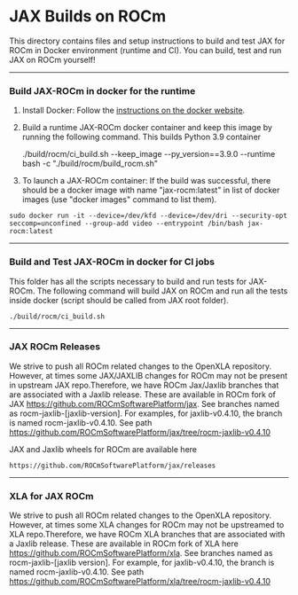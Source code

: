 # JAX Builds on ROCm
This directory contains files and setup instructions to build and test JAX for ROCm in Docker environment (runtime and CI). You can build, test and run JAX on ROCm yourself!
***
### Build JAX-ROCm in docker for the runtime

1.  Install Docker: Follow the [instructions on the docker website](https://docs.docker.com/engine/installation/).

2. Build a runtime JAX-ROCm docker container and keep this image by running the following command. This builds Python 3.9 container

    ./build/rocm/ci_build.sh --keep_image --py_version==3.9.0 --runtime bash -c "./build/rocm/build_rocm.sh"

3. To launch a JAX-ROCm container: If the build was successful, there should be a docker image with name "jax-rocm:latest" in list of docker images (use "docker images" command to list them).
```
sudo docker run -it --device=/dev/kfd --device=/dev/dri --security-opt seccomp=unconfined --group-add video --entrypoint /bin/bash jax-rocm:latest
```

***
### Build and Test JAX-ROCm in docker for CI jobs
This folder has all the scripts necessary to build and run tests for JAX-ROCm.
The following command will build JAX on ROCm and run all the tests inside docker (script should be called from JAX root folder).
```
./build/rocm/ci_build.sh
```


***
### JAX ROCm Releases
We strive to push all ROCm related changes to the OpenXLA repository. However, at times some JAX/JAXLIB changes for ROCm may not be present in upstream JAX repo.Therefore, we have ROCm Jax/Jaxlib branches that are associated with a Jaxlib release. These
are available in ROCm fork of JAX https://github.com/ROCmSoftwarePlatform/jax. See branches named as rocm-jaxlib-[jaxlib-version]. For examples, for jaxlib-v0.4.10, the branch is named rocm-jaxlib-v0.4.10. See path https://github.com/ROCmSoftwarePlatform/jax/tree/rocm-jaxlib-v0.4.10

JAX and Jaxlib wheels for ROCm are available here
```
https://github.com/ROCmSoftwarePlatform/jax/releases
```

***
### XLA for JAX ROCm
We strive to push all ROCm related changes to the OpenXLA repository. However, at times some XLA changes for ROCm may not be upstreamed to XLA repo.Therefore, we have ROCm XLA branches that are associated with a Jaxlib release. These are available in ROCm fork of XLA here https://github.com/ROCmSoftwarePlatform/xla. See branches named as rocm-jaxlib-[jaxlib version]. For example, for jaxlib-v0.4.10, the branch is named rocm-jaxlib-v0.4.10. See path https://github.com/ROCmSoftwarePlatform/xla/tree/rocm-jaxlib-v0.4.10
